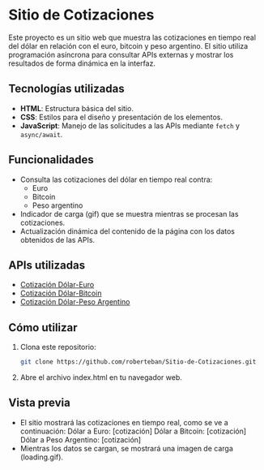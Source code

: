 # Sitio de Cotizaciones

Este proyecto es un sitio web que muestra las cotizaciones en tiempo real del dólar en relación con el euro, bitcoin y peso argentino. El sitio utiliza programación asíncrona para consultar APIs externas y mostrar los resultados de forma dinámica en la interfaz.

## Tecnologías utilizadas

- **HTML**: Estructura básica del sitio.
- **CSS**: Estilos para el diseño y presentación de los elementos.
- **JavaScript**: Manejo de las solicitudes a las APIs mediante `fetch` y `async/await`.
  
## Funcionalidades

- Consulta las cotizaciones del dólar en tiempo real contra:
  - Euro
  - Bitcoin
  - Peso argentino
- Indicador de carga (gif) que se muestra mientras se procesan las cotizaciones.
- Actualización dinámica del contenido de la página con los datos obtenidos de las APIs.

## APIs utilizadas

- [Cotización Dólar-Euro](https://open.er-api.com/v6/latest/USD)
- [Cotización Dólar-Bitcoin](https://api.coindesk.com/v1/bpi/currentprice.json)
- [Cotización Dólar-Peso Argentino](https://open.er-api.com/v6/latest/ARS)

## Cómo utilizar

1. Clona este repositorio:
   ```bash
   git clone https://github.com/roberteban/Sitio-de-Cotizaciones.git
2. Abre el archivo index.html en tu navegador web.

## Vista previa
- El sitio mostrará las cotizaciones en tiempo real, como se ve a continuación:
Dólar a Euro: [cotización]
Dólar a Bitcoin: [cotización]
Dólar a Peso Argentino: [cotización]
- Mientras los datos se cargan, se mostrará una imagen de carga (loading.gif).
